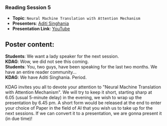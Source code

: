 ### Reading Session 5  
- **Topic**: `Neural Machine Translation with Attention Mechanism`  
- **Presenters**: [Aditi Singhania](https://www.linkedin.com/in/aditi-singhania-436371146/)      
- **Presentation Link**: [YouTube](https://youtu.be/xRhVOmvenmw)   

**Poster content**:  
---
**Students**: We want a lady speaker for the next session.  
**KDAG**: Wow, we did not see this coming.  
**Students**: You, two guys, have been speaking for the last two months. We have an entire reader community...  
**KDAG**: We have Aditi Singhania. Period.  

KDAG invites you all to devote your attention to "Neural Machine Translation with Attention Mechanism". We will try to keep it short, starting sharp at 6.05 (usual 5-minute delay) in the evening, we wish to wrap up the presentation by 6.45 pm. A short form would be released at the end to enter your choice of Paper in the field of AI that you wish us to take up for the next sessions. If we can convert it to a presentation, we are gonna present it (in due time)!
